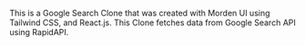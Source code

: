 This is a Google Search Clone that was created with Morden UI using Tailwind CSS, and React.js. This Clone fetches data from Google Search API using RapidAPI.
